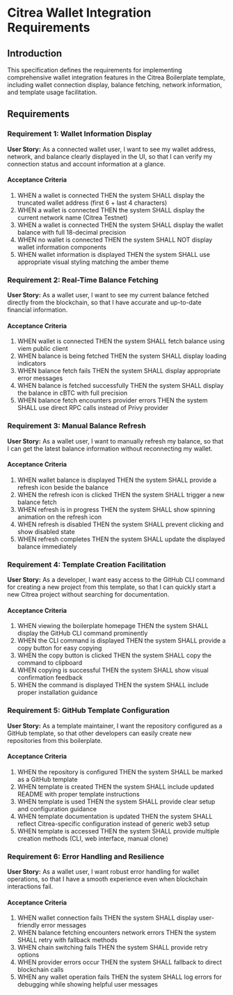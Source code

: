 # Citrea Wallet Integration Requirements

## Introduction
This specification defines the requirements for implementing comprehensive wallet integration features in the Citrea Boilerplate template, including wallet connection display, balance fetching, network information, and template usage facilitation.

## Requirements

### Requirement 1: Wallet Information Display
**User Story:** As a connected wallet user, I want to see my wallet address, network, and balance clearly displayed in the UI, so that I can verify my connection status and account information at a glance.

#### Acceptance Criteria
1. WHEN a wallet is connected THEN the system SHALL display the truncated wallet address (first 6 + last 4 characters)
2. WHEN a wallet is connected THEN the system SHALL display the current network name (Citrea Testnet)
3. WHEN a wallet is connected THEN the system SHALL display the wallet balance with full 18-decimal precision
4. WHEN no wallet is connected THEN the system SHALL NOT display wallet information components
5. WHEN wallet information is displayed THEN the system SHALL use appropriate visual styling matching the amber theme

### Requirement 2: Real-Time Balance Fetching
**User Story:** As a wallet user, I want to see my current balance fetched directly from the blockchain, so that I have accurate and up-to-date financial information.

#### Acceptance Criteria
1. WHEN wallet is connected THEN the system SHALL fetch balance using viem public client
2. WHEN balance is being fetched THEN the system SHALL display loading indicators
3. WHEN balance fetch fails THEN the system SHALL display appropriate error messages
4. WHEN balance is fetched successfully THEN the system SHALL display the balance in cBTC with full precision
5. WHEN balance fetch encounters provider errors THEN the system SHALL use direct RPC calls instead of Privy provider

### Requirement 3: Manual Balance Refresh
**User Story:** As a wallet user, I want to manually refresh my balance, so that I can get the latest balance information without reconnecting my wallet.

#### Acceptance Criteria
1. WHEN wallet balance is displayed THEN the system SHALL provide a refresh icon beside the balance
2. WHEN the refresh icon is clicked THEN the system SHALL trigger a new balance fetch
3. WHEN refresh is in progress THEN the system SHALL show spinning animation on the refresh icon
4. WHEN refresh is disabled THEN the system SHALL prevent clicking and show disabled state
5. WHEN refresh completes THEN the system SHALL update the displayed balance immediately

### Requirement 4: Template Creation Facilitation
**User Story:** As a developer, I want easy access to the GitHub CLI command for creating a new project from this template, so that I can quickly start a new Citrea project without searching for documentation.

#### Acceptance Criteria
1. WHEN viewing the boilerplate homepage THEN the system SHALL display the GitHub CLI command prominently
2. WHEN the CLI command is displayed THEN the system SHALL provide a copy button for easy copying
3. WHEN the copy button is clicked THEN the system SHALL copy the command to clipboard
4. WHEN copying is successful THEN the system SHALL show visual confirmation feedback
5. WHEN the command is displayed THEN the system SHALL include proper installation guidance

### Requirement 5: GitHub Template Configuration
**User Story:** As a template maintainer, I want the repository configured as a GitHub template, so that other developers can easily create new repositories from this boilerplate.

#### Acceptance Criteria
1. WHEN the repository is configured THEN the system SHALL be marked as a GitHub template
2. WHEN template is created THEN the system SHALL include updated README with proper template instructions
3. WHEN template is used THEN the system SHALL provide clear setup and configuration guidance
4. WHEN template documentation is updated THEN the system SHALL reflect Citrea-specific configuration instead of generic web3 setup
5. WHEN template is accessed THEN the system SHALL provide multiple creation methods (CLI, web interface, manual clone)

### Requirement 6: Error Handling and Resilience
**User Story:** As a wallet user, I want robust error handling for wallet operations, so that I have a smooth experience even when blockchain interactions fail.

#### Acceptance Criteria
1. WHEN wallet connection fails THEN the system SHALL display user-friendly error messages
2. WHEN balance fetching encounters network errors THEN the system SHALL retry with fallback methods
3. WHEN chain switching fails THEN the system SHALL provide retry options
4. WHEN provider errors occur THEN the system SHALL fallback to direct blockchain calls
5. WHEN any wallet operation fails THEN the system SHALL log errors for debugging while showing helpful user messages
